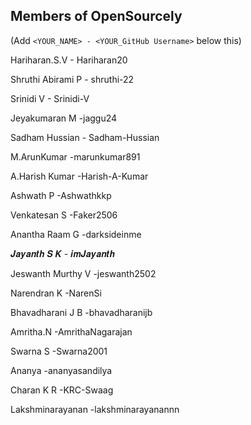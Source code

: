 ## Members of OpenSourcely

(Add `<YOUR_NAME> - <YOUR_GitHub Username>` below this)


Hariharan.S.V     - Hariharan20   

Shruthi Abirami P - shruthi-22  

Srinidi V         - Srinidi-V

Jeyakumaran M     -jaggu24

Sadham Hussian    - Sadham-Hussian

M.ArunKumar       -marunkumar891

A.Harish Kumar    -Harish-A-Kumar

Ashwath P         -Ashwathkkp

Venkatesan S       -Faker2506

Anantha Raam G   -darksideinme

𝑱𝒂𝒚𝒂𝒏𝒕𝒉 𝑺 𝑲       - 𝒊𝒎𝑱𝒂𝒚𝒂𝒏𝒕𝒉

Jeswanth Murthy V     -jeswanth2502

Narendran K         -NarenSi

Bhavadharani J B     -bhavadharanijb

Amritha.N            -AmrithaNagarajan

Swarna S            -Swarna2001

Ananya               -ananyasandilya

Charan K R            -KRC-Swaag

Lakshminarayanan -lakshminarayanannn
